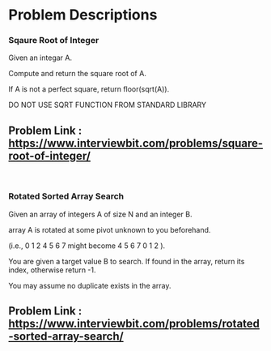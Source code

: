 # Problem Descriptions
### Sqaure Root of Integer
Given an integar A.

Compute and return the square root of A.

If A is not a perfect square, return floor(sqrt(A)).

DO NOT USE SQRT FUNCTION FROM STANDARD LIBRARY

## Problem Link : https://www.interviewbit.com/problems/square-root-of-integer/

<br>

### Rotated Sorted Array Search

Given an array of integers A of size N and an integer B.

array A is rotated at some pivot unknown to you beforehand.

(i.e., 0 1 2 4 5 6 7 might become 4 5 6 7 0 1 2 ).

You are given a target value B to search. If found in the array, return its index, otherwise return -1.

You may assume no duplicate exists in the array.

## Problem Link : https://www.interviewbit.com/problems/rotated-sorted-array-search/
